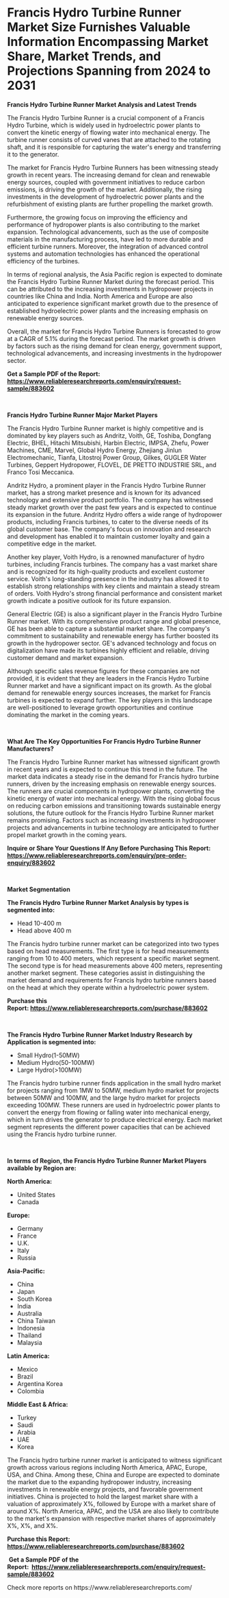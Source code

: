 <p><h1>Francis Hydro Turbine Runner Market Size Furnishes Valuable Information Encompassing Market Share, Market Trends, and Projections Spanning from 2024 to 2031</h1></p><p><strong>Francis Hydro Turbine Runner Market Analysis and Latest Trends</strong></p>
<p><p>The Francis Hydro Turbine Runner is a crucial component of a Francis Hydro Turbine, which is widely used in hydroelectric power plants to convert the kinetic energy of flowing water into mechanical energy. The turbine runner consists of curved vanes that are attached to the rotating shaft, and it is responsible for capturing the water's energy and transferring it to the generator.</p><p>The market for Francis Hydro Turbine Runners has been witnessing steady growth in recent years. The increasing demand for clean and renewable energy sources, coupled with government initiatives to reduce carbon emissions, is driving the growth of the market. Additionally, the rising investments in the development of hydroelectric power plants and the refurbishment of existing plants are further propelling the market growth.</p><p>Furthermore, the growing focus on improving the efficiency and performance of hydropower plants is also contributing to the market expansion. Technological advancements, such as the use of composite materials in the manufacturing process, have led to more durable and efficient turbine runners. Moreover, the integration of advanced control systems and automation technologies has enhanced the operational efficiency of the turbines.</p><p>In terms of regional analysis, the Asia Pacific region is expected to dominate the Francis Hydro Turbine Runner Market during the forecast period. This can be attributed to the increasing investments in hydropower projects in countries like China and India. North America and Europe are also anticipated to experience significant market growth due to the presence of established hydroelectric power plants and the increasing emphasis on renewable energy sources.</p><p>Overall, the market for Francis Hydro Turbine Runners is forecasted to grow at a CAGR of 5.1% during the forecast period. The market growth is driven by factors such as the rising demand for clean energy, government support, technological advancements, and increasing investments in the hydropower sector.</p></p>
<p><strong>Get a Sample PDF of the Report:&nbsp; <a href="https://www.reliableresearchreports.com/enquiry/request-sample/883602">https://www.reliableresearchreports.com/enquiry/request-sample/883602</a></strong></p>
<p>&nbsp;</p>
<p><strong>Francis Hydro Turbine Runner Major Market Players</strong></p>
<p><p>The Francis Hydro Turbine Runner market is highly competitive and is dominated by key players such as Andritz, Voith, GE, Toshiba, Dongfang Electric, BHEL, Hitachi Mitsubishi, Harbin Electric, IMPSA, Zhefu, Power Machines, CME, Marvel, Global Hydro Energy, Zhejiang Jinlun Electromechanic, Tianfa, Litostroj Power Group, Gilkes, GUGLER Water Turbines, Geppert Hydropower, FLOVEL, DE PRETTO INDUSTRIE SRL, and Franco Tosi Meccanica.</p><p>Andritz Hydro, a prominent player in the Francis Hydro Turbine Runner market, has a strong market presence and is known for its advanced technology and extensive product portfolio. The company has witnessed steady market growth over the past few years and is expected to continue its expansion in the future. Andritz Hydro offers a wide range of hydropower products, including Francis turbines, to cater to the diverse needs of its global customer base. The company's focus on innovation and research and development has enabled it to maintain customer loyalty and gain a competitive edge in the market.</p><p>Another key player, Voith Hydro, is a renowned manufacturer of hydro turbines, including Francis turbines. The company has a vast market share and is recognized for its high-quality products and excellent customer service. Voith's long-standing presence in the industry has allowed it to establish strong relationships with key clients and maintain a steady stream of orders. Voith Hydro's strong financial performance and consistent market growth indicate a positive outlook for its future expansion.</p><p>General Electric (GE) is also a significant player in the Francis Hydro Turbine Runner market. With its comprehensive product range and global presence, GE has been able to capture a substantial market share. The company's commitment to sustainability and renewable energy has further boosted its growth in the hydropower sector. GE's advanced technology and focus on digitalization have made its turbines highly efficient and reliable, driving customer demand and market expansion.</p><p>Although specific sales revenue figures for these companies are not provided, it is evident that they are leaders in the Francis Hydro Turbine Runner market and have a significant impact on its growth. As the global demand for renewable energy sources increases, the market for Francis turbines is expected to expand further. The key players in this landscape are well-positioned to leverage growth opportunities and continue dominating the market in the coming years.</p></p>
<p>&nbsp;</p>
<p><strong>What Are The Key Opportunities For Francis Hydro Turbine Runner Manufacturers?</strong></p>
<p><p>The Francis Hydro Turbine Runner market has witnessed significant growth in recent years and is expected to continue this trend in the future. The market data indicates a steady rise in the demand for Francis hydro turbine runners, driven by the increasing emphasis on renewable energy sources. The runners are crucial components in hydropower plants, converting the kinetic energy of water into mechanical energy. With the rising global focus on reducing carbon emissions and transitioning towards sustainable energy solutions, the future outlook for the Francis Hydro Turbine Runner market remains promising. Factors such as increasing investments in hydropower projects and advancements in turbine technology are anticipated to further propel market growth in the coming years.</p></p>
<p><strong>Inquire or Share Your Questions If Any Before Purchasing This Report: <a href="https://www.reliableresearchreports.com/enquiry/pre-order-enquiry/883602">https://www.reliableresearchreports.com/enquiry/pre-order-enquiry/883602</a></strong></p>
<p>&nbsp;</p>
<p><strong>Market Segmentation</strong></p>
<p><strong>The Francis Hydro Turbine Runner Market Analysis by types is segmented into:</strong></p>
<p><ul><li>Head 10-400 m</li><li>Head above 400 m</li></ul></p>
<p><p>The Francis hydro turbine runner market can be categorized into two types based on head measurements. The first type is for head measurements ranging from 10 to 400 meters, which represent a specific market segment. The second type is for head measurements above 400 meters, representing another market segment. These categories assist in distinguishing the market demand and requirements for Francis hydro turbine runners based on the head at which they operate within a hydroelectric power system.</p></p>
<p><strong>Purchase this Report:&nbsp;<a href="https://www.reliableresearchreports.com/purchase/883602">https://www.reliableresearchreports.com/purchase/883602</a></strong></p>
<p>&nbsp;</p>
<p><strong>The Francis Hydro Turbine Runner Market Industry Research by Application is segmented into:</strong></p>
<p><ul><li>Small Hydro(1-50MW)</li><li>Medium Hydro(50-100MW)</li><li>Large Hydro(>100MW)</li></ul></p>
<p><p>The Francis hydro turbine runner finds application in the small hydro market for projects ranging from 1MW to 50MW, medium hydro market for projects between 50MW and 100MW, and the large hydro market for projects exceeding 100MW. These runners are used in hydroelectric power plants to convert the energy from flowing or falling water into mechanical energy, which in turn drives the generator to produce electrical energy. Each market segment represents the different power capacities that can be achieved using the Francis hydro turbine runner.</p></p>
<p>&nbsp;</p>
<p><strong>In terms of Region, the Francis Hydro Turbine Runner Market Players available by Region are:</strong></p>
<p>
    <p> <strong> North America: </strong>
        <ul>
            <li>United States</li>
            <li>Canada</li>
        </ul>
        </p> 
    <p> <strong> Europe: </strong>
        <ul>
            <li>Germany</li>
            <li>France</li>
            <li>U.K.</li>
            <li>Italy</li>
            <li>Russia</li>
        </ul>
        </p> 
    <p> <strong> Asia-Pacific: </strong>
        <ul>
            <li>China</li>
            <li>Japan</li>
            <li>South Korea</li>
            <li>India</li>
            <li>Australia</li>
            <li>China Taiwan</li>
            <li>Indonesia</li>
            <li>Thailand</li>
            <li>Malaysia</li>
        </ul>
        </p> 
    <p> <strong> Latin America: </strong>
        <ul>
            <li>Mexico</li>
            <li>Brazil</li>
            <li>Argentina Korea</li>
            <li>Colombia</li>
        </ul>
        </p> 
    <p> <strong> Middle East & Africa: </strong>
        <ul>
            <li>Turkey</li>
            <li>Saudi</li>
            <li>Arabia</li>
            <li>UAE</li>
            <li>Korea</li>
        </ul>
    </p>
    </p>
<p><p>The Francis hydro turbine runner market is anticipated to witness significant growth across various regions including North America, APAC, Europe, USA, and China. Among these, China and Europe are expected to dominate the market due to the expanding hydropower industry, increasing investments in renewable energy projects, and favorable government initiatives. China is projected to hold the largest market share with a valuation of approximately X%, followed by Europe with a market share of around X%. North America, APAC, and the USA are also likely to contribute to the market's expansion with respective market shares of approximately X%, X%, and X%.</p></p>
<p><strong>Purchase this Report: <a href="https://www.reliableresearchreports.com/purchase/883602">https://www.reliableresearchreports.com/purchase/883602</a></strong></p>
<p>&nbsp;<strong>Get a Sample PDF of the Report:&nbsp;&nbsp;<a href="https://www.reliableresearchreports.com/enquiry/request-sample/883602">https://www.reliableresearchreports.com/enquiry/request-sample/883602</a></strong></p>
<p><strong></strong></p>
<p>Check more reports on https://www.reliableresearchreports.com/</p>